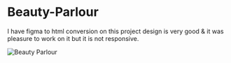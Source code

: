 # Beauty-Parlour
I have figma to html conversion on this project design is very good &amp; it was pleasure to work on it but it is not
responsive.

![Beauty Parlour ](https://github.com/Noorislam-51/Beauty-Parlour/assets/172569034/c27fe5b4-3504-4fb6-96c8-95084ebfeec8)
